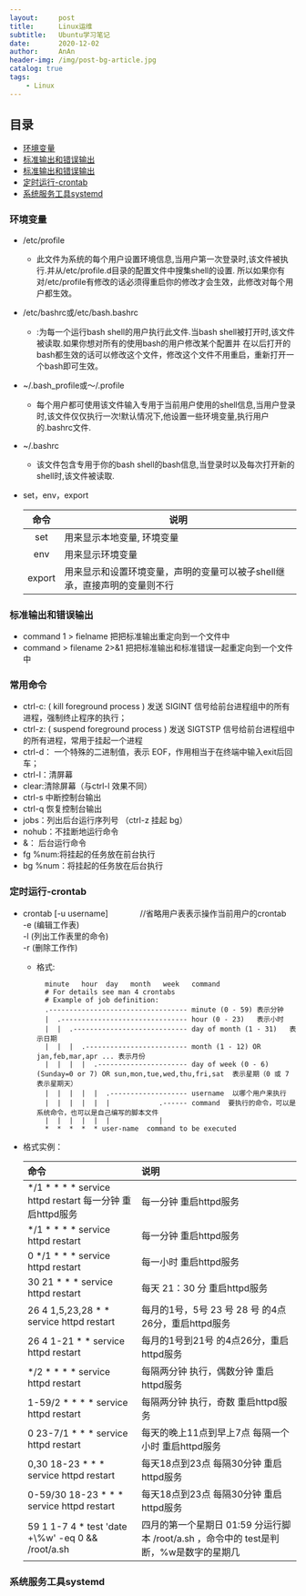 ```yaml
---
layout:     post
title:      Linux运维
subtitle:   Ubuntu学习笔记
date:       2020-12-02
author:     AnAn
header-img: /img/post-bg-article.jpg
catalog: true
tags:
    - Linux
---
```


## 目录
- [环境变量](#环境变量)
- [标准输出和错误输出](#标准输出和错误输出)
- [标准输出和错误输出](#常用命令)
- [定时运行-crontab](#定时运行-crontab)
- [系统服务工具systemd](#系统服务工具systemd)

<a name="环境变量"></a>
### 环境变量
- /etc/profile
  - 此文件为系统的每个用户设置环境信息,当用户第一次登录时,该文件被执行.并从/etc/profile.d目录的配置文件中搜集shell的设置.
  所以如果你有对/etc/profile有修改的话必须得重启你的修改才会生效，此修改对每个用户都生效。
- /etc/bashrc或/etc/bash.bashrc
  - :为每一个运行bash shell的用户执行此文件.当bash shell被打开时,该文件被读取.如果你想对所有的使用bash的用户修改某个配置并
  在以后打开的bash都生效的话可以修改这个文件，修改这个文件不用重启，重新打开一个bash即可生效。
- ~/.bash_profile或～/.profile
  - 每个用户都可使用该文件输入专用于当前用户使用的shell信息,当用户登录时,该文件仅仅执行一次!默认情况下,他设置一些环境变量,执行用户的.bashrc文件.
- ~/.bashrc
  - 该文件包含专用于你的bash shell的bash信息,当登录时以及每次打开新的shell时,该文件被读取.
- set，env，export

    |命令|说明|
    |:---:|---|
    |set|用来显示本地变量, 环境变量|
    |env|用来显示环境变量|
    |export|用来显示和设置环境变量，声明的变量可以被子shell继承，直接声明的变量则不行|



<a name="标准输出和错误输出"></a>
### 标准输出和错误输出
- command 1 > fielname 把把标准输出重定向到一个文件中
- command > filename 2>&1 把把标准输出和标准错误一起重定向到一个文件中

<a name="常用命令"></a>
### 常用命令
- ctrl-c: ( kill foreground process ) 发送 SIGINT 信号给前台进程组中的所有进程，强制终止程序的执行；
- ctrl-z: ( suspend foreground process ) 发送 SIGTSTP 信号给前台进程组中的所有进程，常用于挂起一个进程
- ctrl-d： 一个特殊的二进制值，表示 EOF，作用相当于在终端中输入exit后回车；
- ctrl-l：清屏幕
- clear:清除屏幕（与ctrl-l 效果不同）
- ctrl-s   中断控制台输出
- ctrl-q   恢复控制台输出
- jobs：列出后台运行序列号 （ctrl-z 挂起 bg）
- nohub：不挂断地运行命令
- &： 后台运行命令
- fg %num:将挂起的任务放在前台执行
- bg %num：将挂起的任务放在后台执行

<a name="定时运行-crontab"></a>
### 定时运行-crontab
- crontab \[-u username]　　　　//省略用户表表示操作当前用户的crontab  
    -e      (编辑工作表)  
    -l      (列出工作表里的命令)  
    -r      (删除工作作)
  - 格式:

          minute   hour  day   month   week   command  
          # For details see man 4 crontabs  
          # Example of job definition:  
          .---------------------------------- minute (0 - 59) 表示分钟  
          |  .------------------------------- hour (0 - 23)   表示小时  
          |  |  .---------------------------- day of month (1 - 31)   表示日期  
          |  |  |  .------------------------- month (1 - 12) OR jan,feb,mar,apr ... 表示月份  
          |  |  |  |  .---------------------- day of week (0 - 6) (Sunday=0 or 7) OR sun,mon,tue,wed,thu,fri,sat  表示星期（0 或 7 表示星期天）  
          |  |  |  |  |  .------------------- username  以哪个用户来执行  
          |  |  |  |  |  |            .------ command  要执行的命令，可以是系统命令，也可以是自己编写的脚本文件  
          |  |  |  |  |  |            |  
          *  *  *  *  * user-name  command to be executed

- 格式实例：

    |命令|说明|
    |:---|:---|
    | */1 * * * * service httpd restart 每一分钟 重启httpd服务 |  每一分钟 重启httpd服务   |
    |*/1 * * * * service httpd restart|每一分钟 重启httpd服务|
    |0 */1 * * * service httpd restart|每一小时 重启httpd服务|
    |30 21 * * * service httpd restart|每天 21：30 分 重启httpd服务|
    |26 4 1,5,23,28 * * service httpd restart|每月的1号，5号 23 号 28 号 的4点26分，重启httpd服务|
    |26 4 1-21 * * service httpd restart|每月的1号到21号 的4点26分，重启httpd服务|
    |*/2 * * * * service httpd restart|每隔两分钟 执行，偶数分钟 重启httpd服务|
    |1-59/2 * * * * service httpd restart|每隔两分钟 执行，奇数 重启httpd服务|
    |0 23-7/1 * * * service httpd restart|每天的晚上11点到早上7点 每隔一个小时 重启httpd服务|
    |0,30 18-23 * * * service httpd restart|每天18点到23点 每隔30分钟 重启httpd服务|
    |0-59/30 18-23 * * * service httpd restart|每天18点到23点 每隔30分钟 重启httpd服务|
    |59 1 1-7 4 * test 'date +\\%w' -eq 0 && /root/a.sh|四月的第一个星期日 01:59 分运行脚本 /root/a.sh ，命令中的 test是判断，%w是数字的星期几|

<a name="系统服务工具systemd"></a>

### 系统服务工具systemd
